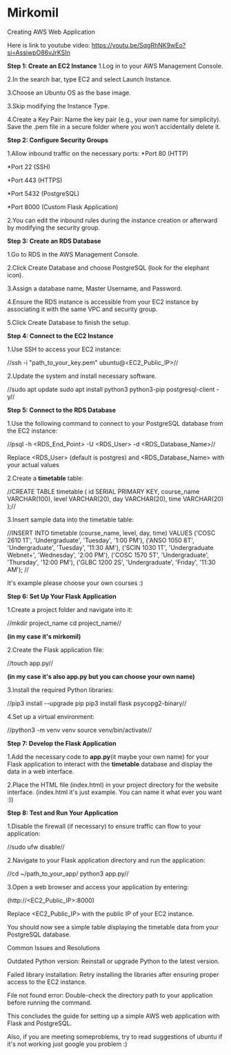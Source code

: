 # Mirkomil
Creating AWS Web Application

Here is link to youtube video: https://youtu.be/SqgRhNK9wEo?si=AssiwpO86vJrKSIn

**Step 1: Create an EC2 Instance**
  1.Log in to your AWS Management Console.
  
  2.In the search bar, type EC2 and select Launch Instance.
  
  3.Choose an Ubuntu OS as the base image.
  
  3.Skip modifying the Instance Type.
  
  4.Create a Key Pair:
  Name the key pair (e.g., your own name for simplicity).
  Save the .pem file in a secure folder where you won’t accidentally delete it.



**Step 2: Configure Security Groups**

1.Allow inbound traffic on the necessary ports:
  *Port 80 (HTTP)
  
  *Port 22 (SSH)
  
  *Port 443 (HTTPS)
  
  *Port 5432 (PostgreSQL)
  
  *Port 8000 (Custom Flask Application)
  
2.You can edit the inbound rules during the instance creation or afterward by modifying the security group.



**Step 3: Create an RDS Database**

1.Go to RDS in the AWS Management Console.

2.Click Create Database and choose PostgreSQL (look for the elephant icon).

3.Assign a database name, Master Username, and Password.

4.Ensure the RDS instance is accessible from your EC2 instance by associating it with the same VPC and security group.

5.Click Create Database to finish the setup.


**Step 4: Connect to the EC2 Instance**

1.Use SSH to access your EC2 instance:

//ssh -i "path_to_your_key.pem" ubuntu@<EC2_Public_IP>//

2.Update the system and install necessary software.

//sudo apt update
sudo apt install python3 python3-pip postgresql-client -y//

**Step 5: Connect to the RDS Database**

1.Use the following command to connect to your PostgreSQL database from the EC2 instance:

//psql -h <RDS_End_Point> -U <RDS_User> -d <RDS_Database_Name>//

Replace <RDS_User> (default is postgres) and <RDS_Database_Name> with your actual values

2.Create a **timetable** table:

//CREATE TABLE timetable (
    id SERIAL PRIMARY KEY,
    course_name VARCHAR(100),
    level VARCHAR(20),
    day VARCHAR(20),
    time VARCHAR(20)
);//

3.Insert sample data into the timetable table:

//INSERT INTO timetable (course_name, level, day, time)
VALUES
    ('COSC 2610 1T', 'Undergraduate', 'Tuesday', '1:00 PM'),
    ('ANSO 1050 8T', 'Undergraduate', 'Tuesday', '11:30 AM'),
    ('SCIN 1030 1T', 'Undergraduate Webnet+', 'Wednesday', '2:00 PM'),
    ('COSC 1570 5T', 'Undergraduate', 'Thursday', '12:00 PM'),
    ('GLBC 1200 2S', 'Undergraduate', 'Friday', '11:30 AM');
//

It's example please choose your own courses :)

**Step 6: Set Up Your Flask Application**

1.Create a project folder and navigate into it:

//mkdir project_name
cd project_name//

**(in my case it's mirkomil)**

2.Create the Flask application file:

//touch app.py//

**(in my case it's also app.py but you can choose your own name)**

3.Install the required Python libraries:

//pip3 install --upgrade pip
pip3 install flask psycopg2-binary//

4.Set up a virtual environment:

//python3 -m venv venv
source venv/bin/activate//

**Step 7: Develop the Flask Application**

1.Add the necessary code to **app.py**(it maybe your own name) for your Flask application to interact with the **timetable** database and display the data in a web interface.

2.Place the HTML file (index.html) in your project directory for the website interface. (index.html it's just example. You can name it what ever you want :))

**Step 8: Test and Run Your Application**

1.Disable the firewall (if necessary) to ensure traffic can flow to your application:

//sudo ufw disable//

2.Navigate to your Flask application directory and run the application:

//cd ~/path_to_your_app/
python3 app.py//

3.Open a web browser and access your application by entering:

(http://<EC2_Public_IP>:8000)

Replace <EC2_Public_IP> with the public IP of your EC2 instance.

You should now see a simple table displaying the timetable data from your PostgreSQL database.

Common Issues and Resolutions

Outdated Python version: Reinstall or upgrade Python to the latest version.

Failed library installation: Retry installing the libraries after ensuring proper access to the EC2 instance.

File not found error: Double-check the directory path to your application before running the command.

This concludes the guide for setting up a simple AWS web application with Flask and PostgreSQL.

Also, if you are meeting someproblems, try to read suggestions of ubuntu if it's not working just google you problem :)

